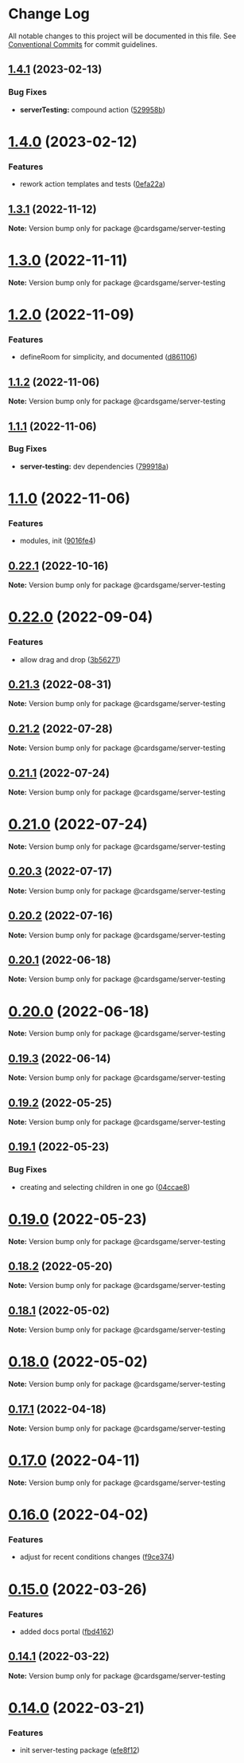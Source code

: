 # Change Log

All notable changes to this project will be documented in this file.
See [Conventional Commits](https://conventionalcommits.org) for commit guidelines.

## [1.4.1](https://github.com/zielak/cardsGame/compare/v1.4.0...v1.4.1) (2023-02-13)


### Bug Fixes

* **serverTesting:** compound action ([529958b](https://github.com/zielak/cardsGame/commit/529958b6f6a9cfe2ccd2a09b4832b7a01607cfd7))





# [1.4.0](https://github.com/zielak/cardsGame/compare/v1.3.1...v1.4.0) (2023-02-12)


### Features

* rework action templates and tests ([0efa22a](https://github.com/zielak/cardsGame/commit/0efa22a9f83adae211ba43086e86898ea33c67bf))





## [1.3.1](https://github.com/zielak/cardsGame/compare/v1.3.0...v1.3.1) (2022-11-12)

**Note:** Version bump only for package @cardsgame/server-testing





# [1.3.0](https://github.com/zielak/cardsGame/compare/v1.2.0...v1.3.0) (2022-11-11)

**Note:** Version bump only for package @cardsgame/server-testing





# [1.2.0](https://github.com/zielak/cardsGame/compare/v1.1.2...v1.2.0) (2022-11-09)


### Features

* defineRoom for simplicity, and documented ([d861106](https://github.com/zielak/cardsGame/commit/d861106339882890128c433e4a0543a1b6e8838d))





## [1.1.2](https://github.com/zielak/cardsGame/compare/v1.1.1...v1.1.2) (2022-11-06)

**Note:** Version bump only for package @cardsgame/server-testing





## [1.1.1](https://github.com/zielak/cardsGame/compare/v1.1.0...v1.1.1) (2022-11-06)


### Bug Fixes

* **server-testing:** dev dependencies ([799918a](https://github.com/zielak/cardsGame/commit/799918adb2704790d96ed2a696c18987d7552e7e))





# [1.1.0](https://github.com/zielak/cardsGame/compare/v0.22.1...v1.1.0) (2022-11-06)


### Features

* modules, init ([9016fe4](https://github.com/zielak/cardsGame/commit/9016fe4be7bb99ad8fcb7732b4e04379d9f9cde9))





## [0.22.1](https://github.com/zielak/cardsGame/compare/v0.22.0...v0.22.1) (2022-10-16)

**Note:** Version bump only for package @cardsgame/server-testing





# [0.22.0](https://github.com/zielak/cardsGame/compare/v0.21.4...v0.22.0) (2022-09-04)


### Features

* allow drag and drop ([3b56271](https://github.com/zielak/cardsGame/commit/3b56271583bc61dad8c9865ce5f7f3e5b1c2428f))





## [0.21.3](https://github.com/zielak/cardsGame/compare/v0.21.2...v0.21.3) (2022-08-31)

**Note:** Version bump only for package @cardsgame/server-testing





## [0.21.2](https://github.com/zielak/cardsGame/compare/v0.21.1...v0.21.2) (2022-07-28)

**Note:** Version bump only for package @cardsgame/server-testing





## [0.21.1](https://github.com/zielak/cardsGame/compare/v0.21.0...v0.21.1) (2022-07-24)

**Note:** Version bump only for package @cardsgame/server-testing





# [0.21.0](https://github.com/zielak/cardsGame/compare/v0.20.3...v0.21.0) (2022-07-24)

**Note:** Version bump only for package @cardsgame/server-testing





## [0.20.3](https://github.com/zielak/cardsGame/compare/v0.20.2...v0.20.3) (2022-07-17)

**Note:** Version bump only for package @cardsgame/server-testing





## [0.20.2](https://github.com/zielak/cardsGame/compare/v0.20.1...v0.20.2) (2022-07-16)

**Note:** Version bump only for package @cardsgame/server-testing





## [0.20.1](https://github.com/zielak/cardsGame/compare/v0.20.0...v0.20.1) (2022-06-18)

**Note:** Version bump only for package @cardsgame/server-testing





# [0.20.0](https://github.com/zielak/cardsGame/compare/v0.19.3...v0.20.0) (2022-06-18)

**Note:** Version bump only for package @cardsgame/server-testing





## [0.19.3](https://github.com/zielak/cardsGame/compare/v0.19.2...v0.19.3) (2022-06-14)

**Note:** Version bump only for package @cardsgame/server-testing





## [0.19.2](https://github.com/zielak/cardsGame/compare/v0.19.1...v0.19.2) (2022-05-25)

**Note:** Version bump only for package @cardsgame/server-testing





## [0.19.1](https://github.com/zielak/cardsGame/compare/v0.19.0...v0.19.1) (2022-05-23)


### Bug Fixes

* creating and selecting children in one go ([04ccae8](https://github.com/zielak/cardsGame/commit/04ccae83d76335add145f86a63080621bf2123ae))





# [0.19.0](https://github.com/zielak/cardsGame/compare/v0.18.2...v0.19.0) (2022-05-23)

**Note:** Version bump only for package @cardsgame/server-testing





## [0.18.2](https://github.com/zielak/cardsGame/compare/v0.18.1...v0.18.2) (2022-05-20)

**Note:** Version bump only for package @cardsgame/server-testing





## [0.18.1](https://github.com/zielak/cardsGame/compare/v0.18.0...v0.18.1) (2022-05-02)

**Note:** Version bump only for package @cardsgame/server-testing





# [0.18.0](https://github.com/zielak/cardsGame/compare/v0.17.1...v0.18.0) (2022-05-02)

**Note:** Version bump only for package @cardsgame/server-testing





## [0.17.1](https://github.com/zielak/cardsGame/compare/v0.17.0...v0.17.1) (2022-04-18)

**Note:** Version bump only for package @cardsgame/server-testing





# [0.17.0](https://github.com/zielak/cardsGame/compare/v0.16.1...v0.17.0) (2022-04-11)

**Note:** Version bump only for package @cardsgame/server-testing





# [0.16.0](https://github.com/zielak/cardsGame/compare/v0.15.0...v0.16.0) (2022-04-02)


### Features

* adjust for recent conditions changes ([f9ce374](https://github.com/zielak/cardsGame/commit/f9ce37421f9f26ef18d377a00ca5c8c009208b9a))





# [0.15.0](https://github.com/zielak/cardsGame/compare/v0.14.1...v0.15.0) (2022-03-26)


### Features

* added docs portal ([fbd4162](https://github.com/zielak/cardsGame/commit/fbd41622c2966cf2ae8f9221348c53d9a2fcee94))





## [0.14.1](https://github.com/zielak/cardsGame/compare/v0.14.0...v0.14.1) (2022-03-22)

**Note:** Version bump only for package @cardsgame/server-testing





# [0.14.0](https://github.com/zielak/cardsGame/compare/v0.13.1...v0.14.0) (2022-03-21)


### Features

* init server-testing package ([efe8f12](https://github.com/zielak/cardsGame/commit/efe8f1297290f52f5d7a01933edbea1425e6142e))
